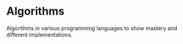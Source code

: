 # Algorithms
Algorithms in various programming languages to show mastery and different implementations. 
